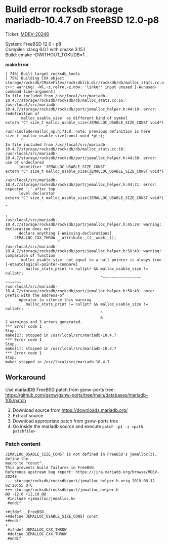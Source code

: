 # Build error rocksdb storage mariadb-10.4.7 on FreeBSD 12.0-p8

Ticket: [MDEV-20248](https://jira.mariadb.org/browse/MDEV-20248)

System: FreeBSD 12.0 - p8  
Compiler: clang 6.0.1 with cmake 3.15.1  
Build: cmake -DWITHOUT_TOKUDB=1 .  

__make Error__
```
[ 74%] Built target rocksdb_tools
[ 75%] Building CXX object storage/rocksdb/CMakeFiles/rocksdblib.dir/rocksdb/db/malloc_stats.cc.o
c++: warning: -Wl,-z,relro,-z,now: 'linker' input unused [-Wunused-command-line-argument]
In file included from /usr/local/src/mariadb-10.4.7/storage/rocksdb/rocksdb/db/malloc_stats.cc:16:
/usr/local/src/mariadb-10.4.7/storage/rocksdb/rocksdb/port/jemalloc_helper.h:44:19: error: redefinition of
      'malloc_usable_size' as different kind of symbol
extern "C" size_t malloc_usable_size(JEMALLOC_USABLE_SIZE_CONST void*)
                  ^
/usr/include/malloc_np.h:71:8: note: previous definition is here
size_t  malloc_usable_size(const void *ptr);
       ^
In file included from /usr/local/src/mariadb-10.4.7/storage/rocksdb/rocksdb/db/malloc_stats.cc:16:
/usr/local/src/mariadb-10.4.7/storage/rocksdb/rocksdb/port/jemalloc_helper.h:44:38: error: use of undeclared
      identifier 'JEMALLOC_USABLE_SIZE_CONST'
extern "C" size_t malloc_usable_size(JEMALLOC_USABLE_SIZE_CONST void*)
                                     ^
/usr/local/src/mariadb-10.4.7/storage/rocksdb/rocksdb/port/jemalloc_helper.h:44:71: error: expected ';' after top
      level declarator
extern "C" size_t malloc_usable_size(JEMALLOC_USABLE_SIZE_CONST void*)
                                                                      ^
                                                                      ;
/usr/local/src/mariadb-10.4.7/storage/rocksdb/rocksdb/port/jemalloc_helper.h:45:24: warning: declaration does not
      declare anything [-Wmissing-declarations]
    JEMALLOC_CXX_THROW __attribute__((__weak__));
                       ^
/usr/local/src/mariadb-10.4.7/storage/rocksdb/rocksdb/port/jemalloc_helper.h:58:43: warning: comparison of function
      'malloc_usable_size' not equal to a null pointer is always true [-Wtautological-pointer-compare]
         malloc_stats_print != nullptr && malloc_usable_size != nullptr;
                                          ^~~~~~~~~~~~~~~~~~    ~~~~~~~
/usr/local/src/mariadb-10.4.7/storage/rocksdb/rocksdb/port/jemalloc_helper.h:58:43: note: prefix with the address-of
      operator to silence this warning
         malloc_stats_print != nullptr && malloc_usable_size != nullptr;
                                          ^
                                          &
2 warnings and 3 errors generated.
*** Error code 1
Stop.
make[2]: stopped in /usr/local/src/mariadb-10.4.7
*** Error code 1
Stop.
make[1]: stopped in /usr/local/src/mariadb-10.4.7
*** Error code 1
Stop.
make: stopped in /usr/local/src/mariadb-10.4.7
```

## Workaround

Use mariadDB FreeBSD patch from gsnw-ports tree: https://github.com/gsnw/gsnw-ports/tree/main/databases/mariadb-105/patch

1) Download source from https://downloads.mariadb.org/
2) Extract source
3) Download appropriate patch from gsnw-ports tree
4) Go inside the mariadb source and execute ```patch -p1 -i <path patchfile>```

### Patch content
```
JEMALLOC_USABLE_SIZE_CONST is not defined in FreeBSD's jemalloc(3), define the
macro to "const".
This prevents build failures in FreeBSD.
Reference upstream bug report: https://jira.mariadb.org/browse/MDEV-20248
--- storage/rocksdb/rocksdb/port/jemalloc_helper.h.orig	2019-08-12 02:20:55 UTC
+++ storage/rocksdb/rocksdb/port/jemalloc_helper.h
@@ -12,6 +12,10 @@
 #include <jemalloc/jemalloc.h>
 #endif

+#ifdef __FreeBSD__
+#define JEMALLOC_USABLE_SIZE_CONST const
+#endif
+
 #ifndef JEMALLOC_CXX_THROW
 #define JEMALLOC_CXX_THROW
 #endif
```
